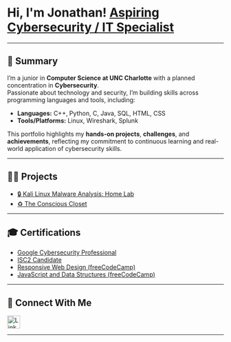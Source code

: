 # Hi, I'm Jonathan!  [**Aspiring Cybersecurity / IT Specialist**](https://github.com/jtlutabingwa)

---

## 📌 Summary
I’m a junior in **Computer Science at UNC Charlotte** with a planned concentration in **Cybersecurity**.  
Passionate about technology and security, I’m building skills across programming languages and tools, including:

- **Languages:** C++, Python, C, Java, SQL, HTML, CSS  
- **Tools/Platforms:** Linux, Wireshark, Splunk  

This portfolio highlights my **hands-on projects**, **challenges**, and **achievements**, reflecting my commitment to continuous learning and real-world application of cybersecurity skills.

---

## 👨‍💻 Projects
- [🔒 Kali Linux Malware Analysis: Home Lab](https://github.com/jtlutabingwa/Kali-Linux-Malware-Analysis)  
- [♻️ The Conscious Closet](https://jtlutabingwa.github.io/itis3135/project/)

---

## 🎓 Certifications
- [Google Cybersecurity Professional](https://www.credly.com/earner/earned/badge/1be54bd8-4849-4ac2-943d-efbb12029b94)  
- [ISC2 Candidate](https://www.credly.com/badges/3148feab-b17a-49ef-8cae-653396f35fb2/linked_in_profile)  
- [Responsive Web Design (freeCodeCamp)](https://freecodecamp.org/certification/jonathanlutabingwa/responsive-web-design)  
- [JavaScript and Data Structures (freeCodeCamp)](https://freecodecamp.org/certification/jonathanlutabingwa/javascript-algorithms-and-data-structures-v8)

---

## 🤝 Connect With Me
<a href="https://www.linkedin.com/in/jonathan-lutabingwa/">
  <img src="https://cdn.jsdelivr.net/npm/simple-icons@v3/icons/linkedin.svg" alt="LinkedIn" width="30" />
</a>

---

<!--
✨ Fun fact: This is my special GitHub profile README where I showcase my journey in cybersecurity and IT!
-->
